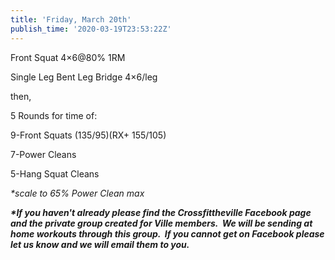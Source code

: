 ```yaml
---
title: 'Friday, March 20th'
publish_time: '2020-03-19T23:53:22Z'
---
```


Front Squat 4×6\@80% 1RM

Single Leg Bent Leg Bridge 4×6/leg

then,

5 Rounds for time of:

9-Front Squats (135/95)(RX+ 155/105)

7-Power Cleans

5-Hang Squat Cleans

*\*scale to 65% Power Clean max*

***\*If you haven't already please find the Crossfittheville Facebook
page and the private group created for Ville members.  We will be
sending at home workouts through this group.  If you cannot get on
Facebook please let us know and we will email them to you.***

 
